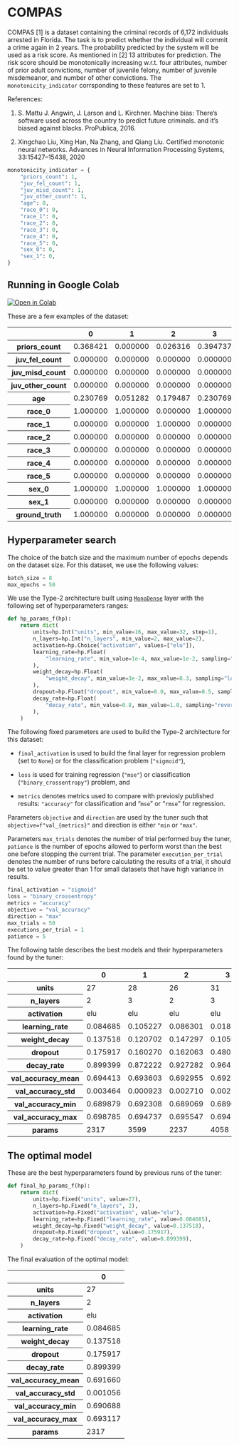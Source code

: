 COMPAS
================

<!-- WARNING: THIS FILE WAS AUTOGENERATED! DO NOT EDIT! -->

COMPAS \[1\] is a dataset containing the criminal records of 6,172
individuals arrested in Florida. The task is to predict whether the
individual will commit a crime again in 2 years. The probability
predicted by the system will be used as a risk score. As mentioned in
\[2\] 13 attributes for prediction. The risk score should be
monotonically increasing w.r.t. four attributes, number of prior adult
convictions, number of juvenile felony, number of juvenile misdemeanor,
and number of other convictions. The `monotonicity_indicator`
corrsponding to these features are set to 1.

References:

1.  S. Mattu J. Angwin, J. Larson and L. Kirchner. Machine bias: There’s
    software used across the country to predict future criminals. and
    it’s biased against blacks. ProPublica, 2016.

2.  Xingchao Liu, Xing Han, Na Zhang, and Qiang Liu. Certified monotonic
    neural networks. Advances in Neural Information Processing Systems,
    33:15427–15438, 2020

``` python
monotonicity_indicator = {
    "priors_count": 1,
    "juv_fel_count": 1,
    "juv_misd_count": 1,
    "juv_other_count": 1,
    "age": 0,
    "race_0": 0,
    "race_1": 0,
    "race_2": 0,
    "race_3": 0,
    "race_4": 0,
    "race_5": 0,
    "sex_0": 0,
    "sex_1": 0,
}
```

## Running in Google Colab

<a href="https://colab.research.google.com/github/airtai/monotonic-nn/blob/main/nbs/experiments/Compas.ipynb" target=”_blank”>
<img src="https://colab.research.google.com/assets/colab-badge.svg" alt="Open in Colab" />
</a>

These are a few examples of the dataset:

<style type="text/css">
</style>
<table id="T_693c1">
  <thead>
    <tr>
      <th class="blank level0" >&nbsp;</th>
      <th id="T_693c1_level0_col0" class="col_heading level0 col0" >0</th>
      <th id="T_693c1_level0_col1" class="col_heading level0 col1" >1</th>
      <th id="T_693c1_level0_col2" class="col_heading level0 col2" >2</th>
      <th id="T_693c1_level0_col3" class="col_heading level0 col3" >3</th>
      <th id="T_693c1_level0_col4" class="col_heading level0 col4" >4</th>
    </tr>
  </thead>
  <tbody>
    <tr>
      <th id="T_693c1_level0_row0" class="row_heading level0 row0" >priors_count</th>
      <td id="T_693c1_row0_col0" class="data row0 col0" >0.368421</td>
      <td id="T_693c1_row0_col1" class="data row0 col1" >0.000000</td>
      <td id="T_693c1_row0_col2" class="data row0 col2" >0.026316</td>
      <td id="T_693c1_row0_col3" class="data row0 col3" >0.394737</td>
      <td id="T_693c1_row0_col4" class="data row0 col4" >0.052632</td>
    </tr>
    <tr>
      <th id="T_693c1_level0_row1" class="row_heading level0 row1" >juv_fel_count</th>
      <td id="T_693c1_row1_col0" class="data row1 col0" >0.000000</td>
      <td id="T_693c1_row1_col1" class="data row1 col1" >0.000000</td>
      <td id="T_693c1_row1_col2" class="data row1 col2" >0.000000</td>
      <td id="T_693c1_row1_col3" class="data row1 col3" >0.000000</td>
      <td id="T_693c1_row1_col4" class="data row1 col4" >0.000000</td>
    </tr>
    <tr>
      <th id="T_693c1_level0_row2" class="row_heading level0 row2" >juv_misd_count</th>
      <td id="T_693c1_row2_col0" class="data row2 col0" >0.000000</td>
      <td id="T_693c1_row2_col1" class="data row2 col1" >0.000000</td>
      <td id="T_693c1_row2_col2" class="data row2 col2" >0.000000</td>
      <td id="T_693c1_row2_col3" class="data row2 col3" >0.000000</td>
      <td id="T_693c1_row2_col4" class="data row2 col4" >0.000000</td>
    </tr>
    <tr>
      <th id="T_693c1_level0_row3" class="row_heading level0 row3" >juv_other_count</th>
      <td id="T_693c1_row3_col0" class="data row3 col0" >0.000000</td>
      <td id="T_693c1_row3_col1" class="data row3 col1" >0.000000</td>
      <td id="T_693c1_row3_col2" class="data row3 col2" >0.000000</td>
      <td id="T_693c1_row3_col3" class="data row3 col3" >0.000000</td>
      <td id="T_693c1_row3_col4" class="data row3 col4" >0.000000</td>
    </tr>
    <tr>
      <th id="T_693c1_level0_row4" class="row_heading level0 row4" >age</th>
      <td id="T_693c1_row4_col0" class="data row4 col0" >0.230769</td>
      <td id="T_693c1_row4_col1" class="data row4 col1" >0.051282</td>
      <td id="T_693c1_row4_col2" class="data row4 col2" >0.179487</td>
      <td id="T_693c1_row4_col3" class="data row4 col3" >0.230769</td>
      <td id="T_693c1_row4_col4" class="data row4 col4" >0.102564</td>
    </tr>
    <tr>
      <th id="T_693c1_level0_row5" class="row_heading level0 row5" >race_0</th>
      <td id="T_693c1_row5_col0" class="data row5 col0" >1.000000</td>
      <td id="T_693c1_row5_col1" class="data row5 col1" >1.000000</td>
      <td id="T_693c1_row5_col2" class="data row5 col2" >0.000000</td>
      <td id="T_693c1_row5_col3" class="data row5 col3" >1.000000</td>
      <td id="T_693c1_row5_col4" class="data row5 col4" >1.000000</td>
    </tr>
    <tr>
      <th id="T_693c1_level0_row6" class="row_heading level0 row6" >race_1</th>
      <td id="T_693c1_row6_col0" class="data row6 col0" >0.000000</td>
      <td id="T_693c1_row6_col1" class="data row6 col1" >0.000000</td>
      <td id="T_693c1_row6_col2" class="data row6 col2" >1.000000</td>
      <td id="T_693c1_row6_col3" class="data row6 col3" >0.000000</td>
      <td id="T_693c1_row6_col4" class="data row6 col4" >0.000000</td>
    </tr>
    <tr>
      <th id="T_693c1_level0_row7" class="row_heading level0 row7" >race_2</th>
      <td id="T_693c1_row7_col0" class="data row7 col0" >0.000000</td>
      <td id="T_693c1_row7_col1" class="data row7 col1" >0.000000</td>
      <td id="T_693c1_row7_col2" class="data row7 col2" >0.000000</td>
      <td id="T_693c1_row7_col3" class="data row7 col3" >0.000000</td>
      <td id="T_693c1_row7_col4" class="data row7 col4" >0.000000</td>
    </tr>
    <tr>
      <th id="T_693c1_level0_row8" class="row_heading level0 row8" >race_3</th>
      <td id="T_693c1_row8_col0" class="data row8 col0" >0.000000</td>
      <td id="T_693c1_row8_col1" class="data row8 col1" >0.000000</td>
      <td id="T_693c1_row8_col2" class="data row8 col2" >0.000000</td>
      <td id="T_693c1_row8_col3" class="data row8 col3" >0.000000</td>
      <td id="T_693c1_row8_col4" class="data row8 col4" >0.000000</td>
    </tr>
    <tr>
      <th id="T_693c1_level0_row9" class="row_heading level0 row9" >race_4</th>
      <td id="T_693c1_row9_col0" class="data row9 col0" >0.000000</td>
      <td id="T_693c1_row9_col1" class="data row9 col1" >0.000000</td>
      <td id="T_693c1_row9_col2" class="data row9 col2" >0.000000</td>
      <td id="T_693c1_row9_col3" class="data row9 col3" >0.000000</td>
      <td id="T_693c1_row9_col4" class="data row9 col4" >0.000000</td>
    </tr>
    <tr>
      <th id="T_693c1_level0_row10" class="row_heading level0 row10" >race_5</th>
      <td id="T_693c1_row10_col0" class="data row10 col0" >0.000000</td>
      <td id="T_693c1_row10_col1" class="data row10 col1" >0.000000</td>
      <td id="T_693c1_row10_col2" class="data row10 col2" >0.000000</td>
      <td id="T_693c1_row10_col3" class="data row10 col3" >0.000000</td>
      <td id="T_693c1_row10_col4" class="data row10 col4" >0.000000</td>
    </tr>
    <tr>
      <th id="T_693c1_level0_row11" class="row_heading level0 row11" >sex_0</th>
      <td id="T_693c1_row11_col0" class="data row11 col0" >1.000000</td>
      <td id="T_693c1_row11_col1" class="data row11 col1" >1.000000</td>
      <td id="T_693c1_row11_col2" class="data row11 col2" >1.000000</td>
      <td id="T_693c1_row11_col3" class="data row11 col3" >1.000000</td>
      <td id="T_693c1_row11_col4" class="data row11 col4" >1.000000</td>
    </tr>
    <tr>
      <th id="T_693c1_level0_row12" class="row_heading level0 row12" >sex_1</th>
      <td id="T_693c1_row12_col0" class="data row12 col0" >0.000000</td>
      <td id="T_693c1_row12_col1" class="data row12 col1" >0.000000</td>
      <td id="T_693c1_row12_col2" class="data row12 col2" >0.000000</td>
      <td id="T_693c1_row12_col3" class="data row12 col3" >0.000000</td>
      <td id="T_693c1_row12_col4" class="data row12 col4" >0.000000</td>
    </tr>
    <tr>
      <th id="T_693c1_level0_row13" class="row_heading level0 row13" >ground_truth</th>
      <td id="T_693c1_row13_col0" class="data row13 col0" >1.000000</td>
      <td id="T_693c1_row13_col1" class="data row13 col1" >0.000000</td>
      <td id="T_693c1_row13_col2" class="data row13 col2" >0.000000</td>
      <td id="T_693c1_row13_col3" class="data row13 col3" >0.000000</td>
      <td id="T_693c1_row13_col4" class="data row13 col4" >1.000000</td>
    </tr>
  </tbody>
</table>

## Hyperparameter search

The choice of the batch size and the maximum number of epochs depends on
the dataset size. For this dataset, we use the following values:

``` python
batch_size = 8
max_epochs = 50
```

We use the Type-2 architecture built using
[`MonoDense`](api/airt/keras/layers/MonoDense/#airt.keras.layers.MonoDense)
layer with the following set of hyperparameters ranges:

``` python
def hp_params_f(hp):
    return dict(
        units=hp.Int("units", min_value=16, max_value=32, step=1),
        n_layers=hp.Int("n_layers", min_value=2, max_value=2),
        activation=hp.Choice("activation", values=["elu"]),
        learning_rate=hp.Float(
            "learning_rate", min_value=1e-4, max_value=1e-2, sampling="log"
        ),
        weight_decay=hp.Float(
            "weight_decay", min_value=3e-2, max_value=0.3, sampling="log"
        ),
        dropout=hp.Float("dropout", min_value=0.0, max_value=0.5, sampling="linear"),
        decay_rate=hp.Float(
            "decay_rate", min_value=0.8, max_value=1.0, sampling="reverse_log"
        ),
    )
```

The following fixed parameters are used to build the Type-2 architecture
for this dataset:

- `final_activation` is used to build the final layer for regression
  problem (set to `None`) or for the classification problem
  (`"sigmoid"`),

- `loss` is used for training regression (`"mse"`) or classification
  (`"binary_crossentropy"`) problem, and

- `metrics` denotes metrics used to compare with previosly published
  results: `"accuracy"` for classification and “`mse`” or “`rmse`” for
  regression.

Parameters `objective` and `direction` are used by the tuner such that
`objective=f"val_{metrics}"` and direction is either `"min` or `"max"`.

Parameters `max_trials` denotes the number of trial performed buy the
tuner, `patience` is the number of epochs allowed to perform worst than
the best one before stopping the current trial. The parameter
`execution_per_trial` denotes the number of runs before calculating the
results of a trial, it should be set to value greater than 1 for small
datasets that have high variance in results.

``` python
final_activation = "sigmoid"
loss = "binary_crossentropy"
metrics = "accuracy"
objective = "val_accuracy"
direction = "max"
max_trials = 50
executions_per_trial = 1
patience = 5
```

The following table describes the best models and their hyperparameters
found by the tuner:

<style type="text/css">
</style>
<table id="T_158e9">
  <thead>
    <tr>
      <th class="blank level0" >&nbsp;</th>
      <th id="T_158e9_level0_col0" class="col_heading level0 col0" >0</th>
      <th id="T_158e9_level0_col1" class="col_heading level0 col1" >1</th>
      <th id="T_158e9_level0_col2" class="col_heading level0 col2" >2</th>
      <th id="T_158e9_level0_col3" class="col_heading level0 col3" >3</th>
      <th id="T_158e9_level0_col4" class="col_heading level0 col4" >4</th>
    </tr>
  </thead>
  <tbody>
    <tr>
      <th id="T_158e9_level0_row0" class="row_heading level0 row0" >units</th>
      <td id="T_158e9_row0_col0" class="data row0 col0" >27</td>
      <td id="T_158e9_row0_col1" class="data row0 col1" >28</td>
      <td id="T_158e9_row0_col2" class="data row0 col2" >26</td>
      <td id="T_158e9_row0_col3" class="data row0 col3" >31</td>
      <td id="T_158e9_row0_col4" class="data row0 col4" >25</td>
    </tr>
    <tr>
      <th id="T_158e9_level0_row1" class="row_heading level0 row1" >n_layers</th>
      <td id="T_158e9_row1_col0" class="data row1 col0" >2</td>
      <td id="T_158e9_row1_col1" class="data row1 col1" >3</td>
      <td id="T_158e9_row1_col2" class="data row1 col2" >2</td>
      <td id="T_158e9_row1_col3" class="data row1 col3" >3</td>
      <td id="T_158e9_row1_col4" class="data row1 col4" >2</td>
    </tr>
    <tr>
      <th id="T_158e9_level0_row2" class="row_heading level0 row2" >activation</th>
      <td id="T_158e9_row2_col0" class="data row2 col0" >elu</td>
      <td id="T_158e9_row2_col1" class="data row2 col1" >elu</td>
      <td id="T_158e9_row2_col2" class="data row2 col2" >elu</td>
      <td id="T_158e9_row2_col3" class="data row2 col3" >elu</td>
      <td id="T_158e9_row2_col4" class="data row2 col4" >elu</td>
    </tr>
    <tr>
      <th id="T_158e9_level0_row3" class="row_heading level0 row3" >learning_rate</th>
      <td id="T_158e9_row3_col0" class="data row3 col0" >0.084685</td>
      <td id="T_158e9_row3_col1" class="data row3 col1" >0.105227</td>
      <td id="T_158e9_row3_col2" class="data row3 col2" >0.086301</td>
      <td id="T_158e9_row3_col3" class="data row3 col3" >0.018339</td>
      <td id="T_158e9_row3_col4" class="data row3 col4" >0.069011</td>
    </tr>
    <tr>
      <th id="T_158e9_level0_row4" class="row_heading level0 row4" >weight_decay</th>
      <td id="T_158e9_row4_col0" class="data row4 col0" >0.137518</td>
      <td id="T_158e9_row4_col1" class="data row4 col1" >0.120702</td>
      <td id="T_158e9_row4_col2" class="data row4 col2" >0.147297</td>
      <td id="T_158e9_row4_col3" class="data row4 col3" >0.105921</td>
      <td id="T_158e9_row4_col4" class="data row4 col4" >0.153525</td>
    </tr>
    <tr>
      <th id="T_158e9_level0_row5" class="row_heading level0 row5" >dropout</th>
      <td id="T_158e9_row5_col0" class="data row5 col0" >0.175917</td>
      <td id="T_158e9_row5_col1" class="data row5 col1" >0.160270</td>
      <td id="T_158e9_row5_col2" class="data row5 col2" >0.162063</td>
      <td id="T_158e9_row5_col3" class="data row5 col3" >0.480390</td>
      <td id="T_158e9_row5_col4" class="data row5 col4" >0.180772</td>
    </tr>
    <tr>
      <th id="T_158e9_level0_row6" class="row_heading level0 row6" >decay_rate</th>
      <td id="T_158e9_row6_col0" class="data row6 col0" >0.899399</td>
      <td id="T_158e9_row6_col1" class="data row6 col1" >0.872222</td>
      <td id="T_158e9_row6_col2" class="data row6 col2" >0.927282</td>
      <td id="T_158e9_row6_col3" class="data row6 col3" >0.964135</td>
      <td id="T_158e9_row6_col4" class="data row6 col4" >0.874505</td>
    </tr>
    <tr>
      <th id="T_158e9_level0_row7" class="row_heading level0 row7" >val_accuracy_mean</th>
      <td id="T_158e9_row7_col0" class="data row7 col0" >0.694413</td>
      <td id="T_158e9_row7_col1" class="data row7 col1" >0.693603</td>
      <td id="T_158e9_row7_col2" class="data row7 col2" >0.692955</td>
      <td id="T_158e9_row7_col3" class="data row7 col3" >0.692308</td>
      <td id="T_158e9_row7_col4" class="data row7 col4" >0.692146</td>
    </tr>
    <tr>
      <th id="T_158e9_level0_row8" class="row_heading level0 row8" >val_accuracy_std</th>
      <td id="T_158e9_row8_col0" class="data row8 col0" >0.003464</td>
      <td id="T_158e9_row8_col1" class="data row8 col1" >0.000923</td>
      <td id="T_158e9_row8_col2" class="data row8 col2" >0.002710</td>
      <td id="T_158e9_row8_col3" class="data row8 col3" >0.002217</td>
      <td id="T_158e9_row8_col4" class="data row8 col4" >0.002649</td>
    </tr>
    <tr>
      <th id="T_158e9_level0_row9" class="row_heading level0 row9" >val_accuracy_min</th>
      <td id="T_158e9_row9_col0" class="data row9 col0" >0.689879</td>
      <td id="T_158e9_row9_col1" class="data row9 col1" >0.692308</td>
      <td id="T_158e9_row9_col2" class="data row9 col2" >0.689069</td>
      <td id="T_158e9_row9_col3" class="data row9 col3" >0.689069</td>
      <td id="T_158e9_row9_col4" class="data row9 col4" >0.689879</td>
    </tr>
    <tr>
      <th id="T_158e9_level0_row10" class="row_heading level0 row10" >val_accuracy_max</th>
      <td id="T_158e9_row10_col0" class="data row10 col0" >0.698785</td>
      <td id="T_158e9_row10_col1" class="data row10 col1" >0.694737</td>
      <td id="T_158e9_row10_col2" class="data row10 col2" >0.695547</td>
      <td id="T_158e9_row10_col3" class="data row10 col3" >0.694737</td>
      <td id="T_158e9_row10_col4" class="data row10 col4" >0.696356</td>
    </tr>
    <tr>
      <th id="T_158e9_level0_row11" class="row_heading level0 row11" >params</th>
      <td id="T_158e9_row11_col0" class="data row11 col0" >2317</td>
      <td id="T_158e9_row11_col1" class="data row11 col1" >3599</td>
      <td id="T_158e9_row11_col2" class="data row11 col2" >2237</td>
      <td id="T_158e9_row11_col3" class="data row11 col3" >4058</td>
      <td id="T_158e9_row11_col4" class="data row11 col4" >2157</td>
    </tr>
  </tbody>
</table>

## The optimal model

These are the best hyperparameters found by previous runs of the tuner:

``` python
def final_hp_params_f(hp):
    return dict(
        units=hp.Fixed("units", value=27),
        n_layers=hp.Fixed("n_layers", 2),
        activation=hp.Fixed("activation", value="elu"),
        learning_rate=hp.Fixed("learning_rate", value=0.084685),
        weight_decay=hp.Fixed("weight_decay", value=0.137518),
        dropout=hp.Fixed("dropout", value=0.175917),
        decay_rate=hp.Fixed("decay_rate", value=0.899399),
    )
```

The final evaluation of the optimal model:

<style type="text/css">
</style>
<table id="T_c7cc6">
  <thead>
    <tr>
      <th class="blank level0" >&nbsp;</th>
      <th id="T_c7cc6_level0_col0" class="col_heading level0 col0" >0</th>
    </tr>
  </thead>
  <tbody>
    <tr>
      <th id="T_c7cc6_level0_row0" class="row_heading level0 row0" >units</th>
      <td id="T_c7cc6_row0_col0" class="data row0 col0" >27</td>
    </tr>
    <tr>
      <th id="T_c7cc6_level0_row1" class="row_heading level0 row1" >n_layers</th>
      <td id="T_c7cc6_row1_col0" class="data row1 col0" >2</td>
    </tr>
    <tr>
      <th id="T_c7cc6_level0_row2" class="row_heading level0 row2" >activation</th>
      <td id="T_c7cc6_row2_col0" class="data row2 col0" >elu</td>
    </tr>
    <tr>
      <th id="T_c7cc6_level0_row3" class="row_heading level0 row3" >learning_rate</th>
      <td id="T_c7cc6_row3_col0" class="data row3 col0" >0.084685</td>
    </tr>
    <tr>
      <th id="T_c7cc6_level0_row4" class="row_heading level0 row4" >weight_decay</th>
      <td id="T_c7cc6_row4_col0" class="data row4 col0" >0.137518</td>
    </tr>
    <tr>
      <th id="T_c7cc6_level0_row5" class="row_heading level0 row5" >dropout</th>
      <td id="T_c7cc6_row5_col0" class="data row5 col0" >0.175917</td>
    </tr>
    <tr>
      <th id="T_c7cc6_level0_row6" class="row_heading level0 row6" >decay_rate</th>
      <td id="T_c7cc6_row6_col0" class="data row6 col0" >0.899399</td>
    </tr>
    <tr>
      <th id="T_c7cc6_level0_row7" class="row_heading level0 row7" >val_accuracy_mean</th>
      <td id="T_c7cc6_row7_col0" class="data row7 col0" >0.691660</td>
    </tr>
    <tr>
      <th id="T_c7cc6_level0_row8" class="row_heading level0 row8" >val_accuracy_std</th>
      <td id="T_c7cc6_row8_col0" class="data row8 col0" >0.001056</td>
    </tr>
    <tr>
      <th id="T_c7cc6_level0_row9" class="row_heading level0 row9" >val_accuracy_min</th>
      <td id="T_c7cc6_row9_col0" class="data row9 col0" >0.690688</td>
    </tr>
    <tr>
      <th id="T_c7cc6_level0_row10" class="row_heading level0 row10" >val_accuracy_max</th>
      <td id="T_c7cc6_row10_col0" class="data row10 col0" >0.693117</td>
    </tr>
    <tr>
      <th id="T_c7cc6_level0_row11" class="row_heading level0 row11" >params</th>
      <td id="T_c7cc6_row11_col0" class="data row11 col0" >2317</td>
    </tr>
  </tbody>
</table>
